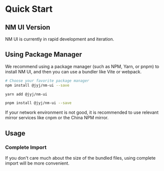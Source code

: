 # Quick Start

## NM UI Version
NM UI is currently in rapid development and iteration.

## Using Package Manager
We recommend using a package manager (such as NPM, Yarn, or pnpm) to install NM UI, and then you can use a bundler like Vite or webpack.

```bash
# Choose your favorite package manager
npm install @jyj/nm-ui --save

yarn add @jyj/nm-ui

pnpm install @jyj/nm-ui --save

```
If your network environment is not good, it is recommended to use relevant mirror services like cnpm or the China NPM mirror.

## Usage

### Complete Import
If you don't care much about the size of the bundled files, using complete import will be more convenient.